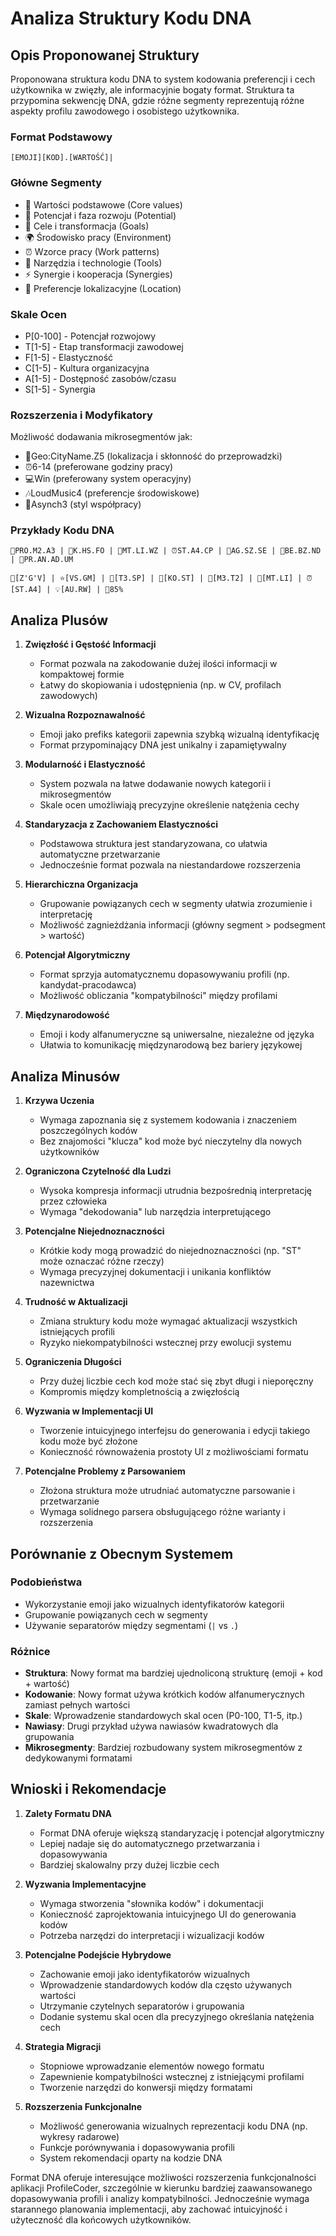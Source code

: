 # Analiza Struktury Kodu DNA

## Opis Proponowanej Struktury

Proponowana struktura kodu DNA to system kodowania preferencji i cech użytkownika w zwięzły, ale informacyjnie bogaty format. Struktura ta przypomina sekwencję DNA, gdzie różne segmenty reprezentują różne aspekty profilu zawodowego i osobistego użytkownika.

### Format Podstawowy
`[EMOJI][KOD].[WARTOŚĆ]|`

### Główne Segmenty
- 🧬 Wartości podstawowe (Core values)
- 💫 Potencjał i faza rozwoju (Potential)
- 🎯 Cele i transformacja (Goals)
- 🌍 Środowisko pracy (Environment)
- ⏰ Wzorce pracy (Work patterns)
- 💎 Narzędzia i technologie (Tools)
- ⚡ Synergie i kooperacja (Synergies)
- 📍 Preferencje lokalizacyjne (Location)

### Skale Ocen
- P[0-100] - Potencjał rozwojowy
- T[1-5] - Etap transformacji zawodowej
- F[1-5] - Elastyczność
- C[1-5] - Kultura organizacyjna
- A[1-5] - Dostępność zasobów/czasu
- S[1-5] - Synergia

### Rozszerzenia i Modyfikatory
Możliwość dodawania mikrosegmentów jak:
- 📍Geo:CityName.Z5 (lokalizacja i skłonność do przeprowadzki)
- ⏰6-14 (preferowane godziny pracy)
- 💻Win (preferowany system operacyjny)
- 🎶LoudMusic4 (preferencje środowiskowe)
- 👥Asynch3 (styl współpracy)

### Przykłady Kodu DNA
```
🧬PRO.M2.A3 | 💼K.HS.FO | 👥MT.LI.WZ | ⏰ST.A4.CP | 🧠AG.SZ.SE | 💬BE.BZ.ND | 🔄PR.AN.AD.UM
```

```
🧠[Z'G'V] | ⭐[VS.GM] | 🚀[T3.SP] | 💼[KO.ST] | 📍[M3.T2] | 👥[MT.LI] | ⏰[ST.A4] | 💡[AU.RW] | 🌟85%
```

## Analiza Plusów

1. **Zwięzłość i Gęstość Informacji**
   - Format pozwala na zakodowanie dużej ilości informacji w kompaktowej formie
   - Łatwy do skopiowania i udostępnienia (np. w CV, profilach zawodowych)

2. **Wizualna Rozpoznawalność**
   - Emoji jako prefiks kategorii zapewnia szybką wizualną identyfikację
   - Format przypominający DNA jest unikalny i zapamiętywalny

3. **Modularność i Elastyczność**
   - System pozwala na łatwe dodawanie nowych kategorii i mikrosegmentów
   - Skale ocen umożliwiają precyzyjne określenie natężenia cechy

4. **Standaryzacja z Zachowaniem Elastyczności**
   - Podstawowa struktura jest standaryzowana, co ułatwia automatyczne przetwarzanie
   - Jednocześnie format pozwala na niestandardowe rozszerzenia

5. **Hierarchiczna Organizacja**
   - Grupowanie powiązanych cech w segmenty ułatwia zrozumienie i interpretację
   - Możliwość zagnieżdżania informacji (główny segment > podsegment > wartość)

6. **Potencjał Algorytmiczny**
   - Format sprzyja automatycznemu dopasowywaniu profili (np. kandydat-pracodawca)
   - Możliwość obliczania "kompatybilności" między profilami

7. **Międzynarodowość**
   - Emoji i kody alfanumeryczne są uniwersalne, niezależne od języka
   - Ułatwia to komunikację międzynarodową bez bariery językowej

## Analiza Minusów

1. **Krzywa Uczenia**
   - Wymaga zapoznania się z systemem kodowania i znaczeniem poszczególnych kodów
   - Bez znajomości "klucza" kod może być nieczytelny dla nowych użytkowników

2. **Ograniczona Czytelność dla Ludzi**
   - Wysoka kompresja informacji utrudnia bezpośrednią interpretację przez człowieka
   - Wymaga "dekodowania" lub narzędzia interpretującego

3. **Potencjalne Niejednoznaczności**
   - Krótkie kody mogą prowadzić do niejednoznaczności (np. "ST" może oznaczać różne rzeczy)
   - Wymaga precyzyjnej dokumentacji i unikania konfliktów nazewnictwa

4. **Trudność w Aktualizacji**
   - Zmiana struktury kodu może wymagać aktualizacji wszystkich istniejących profili
   - Ryzyko niekompatybilności wstecznej przy ewolucji systemu

5. **Ograniczenia Długości**
   - Przy dużej liczbie cech kod może stać się zbyt długi i nieporęczny
   - Kompromis między kompletnością a zwięzłością

6. **Wyzwania w Implementacji UI**
   - Tworzenie intuicyjnego interfejsu do generowania i edycji takiego kodu może być złożone
   - Konieczność równoważenia prostoty UI z możliwościami formatu

7. **Potencjalne Problemy z Parsowaniem**
   - Złożona struktura może utrudniać automatyczne parsowanie i przetwarzanie
   - Wymaga solidnego parsera obsługującego różne warianty i rozszerzenia

## Porównanie z Obecnym Systemem

### Podobieństwa
- Wykorzystanie emoji jako wizualnych identyfikatorów kategorii
- Grupowanie powiązanych cech w segmenty
- Używanie separatorów między segmentami (` | ` vs `.`)

### Różnice
- **Struktura**: Nowy format ma bardziej ujednoliconą strukturę (emoji + kod + wartość)
- **Kodowanie**: Nowy format używa krótkich kodów alfanumerycznych zamiast pełnych wartości
- **Skale**: Wprowadzenie standardowych skal ocen (P0-100, T1-5, itp.)
- **Nawiasy**: Drugi przykład używa nawiasów kwadratowych dla grupowania
- **Mikrosegmenty**: Bardziej rozbudowany system mikrosegmentów z dedykowanymi formatami

## Wnioski i Rekomendacje

1. **Zalety Formatu DNA**
   - Format DNA oferuje większą standaryzację i potencjał algorytmiczny
   - Lepiej nadaje się do automatycznego przetwarzania i dopasowywania
   - Bardziej skalowalny przy dużej liczbie cech

2. **Wyzwania Implementacyjne**
   - Wymaga stworzenia "słownika kodów" i dokumentacji
   - Konieczność zaprojektowania intuicyjnego UI do generowania kodów
   - Potrzeba narzędzi do interpretacji i wizualizacji kodów

3. **Potencjalne Podejście Hybrydowe**
   - Zachowanie emoji jako identyfikatorów wizualnych
   - Wprowadzenie standardowych kodów dla często używanych wartości
   - Utrzymanie czytelnych separatorów i grupowania
   - Dodanie systemu skal ocen dla precyzyjnego określania natężenia cech

4. **Strategia Migracji**
   - Stopniowe wprowadzanie elementów nowego formatu
   - Zapewnienie kompatybilności wstecznej z istniejącymi profilami
   - Tworzenie narzędzi do konwersji między formatami

5. **Rozszerzenia Funkcjonalne**
   - Możliwość generowania wizualnych reprezentacji kodu DNA (np. wykresy radarowe)
   - Funkcje porównywania i dopasowywania profili
   - System rekomendacji oparty na kodzie DNA

Format DNA oferuje interesujące możliwości rozszerzenia funkcjonalności aplikacji ProfileCoder, szczególnie w kierunku bardziej zaawansowanego dopasowywania profili i analizy kompatybilności. Jednocześnie wymaga starannego planowania implementacji, aby zachować intuicyjność i użyteczność dla końcowych użytkowników.

